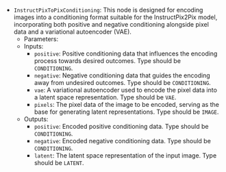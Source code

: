 - `InstructPixToPixConditioning`: This node is designed for encoding images into a conditioning format suitable for the InstructPix2Pix model, incorporating both positive and negative conditioning alongside pixel data and a variational autoencoder (VAE).
    - Parameters:
    - Inputs:
        - `positive`: Positive conditioning data that influences the encoding process towards desired outcomes. Type should be `CONDITIONING`.
        - `negative`: Negative conditioning data that guides the encoding away from undesired outcomes. Type should be `CONDITIONING`.
        - `vae`: A variational autoencoder used to encode the pixel data into a latent space representation. Type should be `VAE`.
        - `pixels`: The pixel data of the image to be encoded, serving as the base for generating latent representations. Type should be `IMAGE`.
    - Outputs:
        - `positive`: Encoded positive conditioning data. Type should be `CONDITIONING`.
        - `negative`: Encoded negative conditioning data. Type should be `CONDITIONING`.
        - `latent`: The latent space representation of the input image. Type should be `LATENT`.

